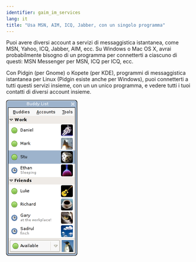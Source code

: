 ```yaml
---
identifier: gaim_im_services
lang: it
title: "Usa MSN, AIM, ICQ, Jabber, con un singolo programma"
---
```


Puoi avere diversi account a servizi di messaggistica istantanea, come 
MSN, Yahoo, ICQ, Jabber, AIM, ecc. Su Windows o Mac OS X, avrai probabilmente 
bisogno di un programma per connetterti a ciascuno di questi: MSN Messenger 
per MSN, ICQ per ICQ, ecc.

Con Pidgin (per Gnome) o Kopete (per KDE), programmi di messaggistica 
istantanea per Linux (Pidgin esiste anche per Windows), puoi connetterti 
a tutti questi servizi insieme, con un un unico programma, e vedere tutti 
i tuoi contatti di diversi account insieme.

<img src="/img/gaim_im_services.png" />

  
